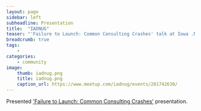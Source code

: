 ```yaml
---
layout: page
sidebar: left
subheadline: Presentation
title:  "IADNUG"
teaser: "'Failure to Launch: Common Consulting Crashes' talk at Iowa .NET User Group in Des Moines, IA"
breadcrumb: true
tags:
    - 
categories:
    - community
image:
    thumb: iadnug.png
    title: iadnug.png
    caption_url: https://www.meetup.com/iadnug/events/281742630/
---
```

Presented <a href='https://www.youtube.com/watch?v=Ip6ArDkUm4U&list=PLu5A5CyoWE0aYG6Fosb113fD_VQv3-VRn&index=4' target='new'>'Failure to Launch: Common Consulting Crashes'</a> presentation.

